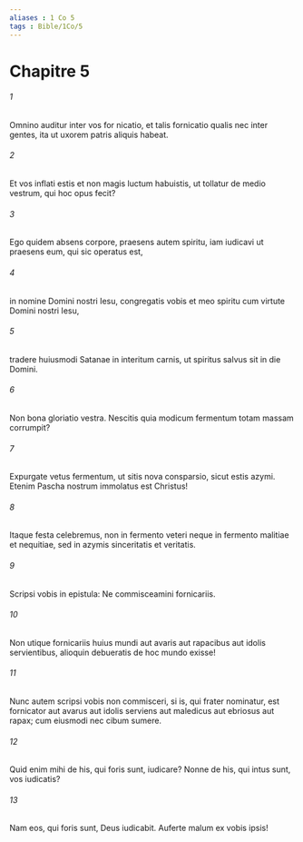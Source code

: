 ```yaml
---
aliases : 1 Co 5
tags : Bible/1Co/5
---
```


# Chapitre 5

###### 1
Omnino auditur inter vos for nicatio, et talis fornicatio qualis nec inter gentes, ita ut uxorem patris aliquis habeat. 
###### 2
Et vos inflati estis et non magis luctum habuistis, ut tollatur de medio vestrum, qui hoc opus fecit? 
###### 3
Ego quidem absens corpore, praesens autem spiritu, iam iudicavi ut praesens eum, qui sic operatus est, 
###### 4
in nomine Domini nostri Iesu, congregatis vobis et meo spiritu cum virtute Domini nostri Iesu, 
###### 5
tradere huiusmodi Satanae in interitum carnis, ut spiritus salvus sit in die Domini.
###### 6
Non bona gloriatio vestra. Nescitis quia modicum fermentum totam massam corrumpit? 
###### 7
Expurgate vetus fermentum, ut sitis nova consparsio, sicut estis azymi. Etenim Pascha nostrum immolatus est Christus! 
###### 8
Itaque festa celebremus, non in fermento veteri neque in fermento malitiae et nequitiae, sed in azymis sinceritatis et veritatis.
###### 9
Scripsi vobis in epistula: Ne commisceamini fornicariis. 
###### 10
Non utique fornicariis huius mundi aut avaris aut rapacibus aut idolis servientibus, alioquin debueratis de hoc mundo exisse! 
###### 11
Nunc autem scripsi vobis non commisceri, si is, qui frater nominatur, est fornicator aut avarus aut idolis serviens aut maledicus aut ebriosus aut rapax; cum eiusmodi nec cibum sumere. 
###### 12
Quid enim mihi de his, qui foris sunt, iudicare? Nonne de his, qui intus sunt, vos iudicatis? 
###### 13
Nam eos, qui foris sunt, Deus iudicabit. Auferte malum ex vobis ipsis!
